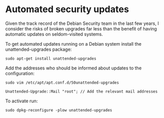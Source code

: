# Automated security updates

Given the track record of the Debian Security team in the last few years, I consider the risks of broken upgrades far less than the benefit of having automatic updates on seldom-visited systems.

To get automated updates running on a Debian system install the unattended-upgrades package:

```
sudo apt-get install unattended-upgrades
```

Add the addresses who should be informed about updates to the configuration:
```
sudo vim /etc/apt/apt.conf.d/50unattended-upgrades

Unattended-Upgrade::Mail "root"; // Add the relevant mail addresses
``` 

To activate run:
```
sudo dpkg-reconfigure -plow unattended-upgrades
```

